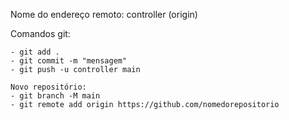 Nome do endereço remoto: controller (origin)

Comandos git:

    - git add .
    - git commit -m "mensagem"
    - git push -u controller main

    Novo repositório:
    - git branch -M main
    - git remote add origin https://github.com/nomedorepositorio